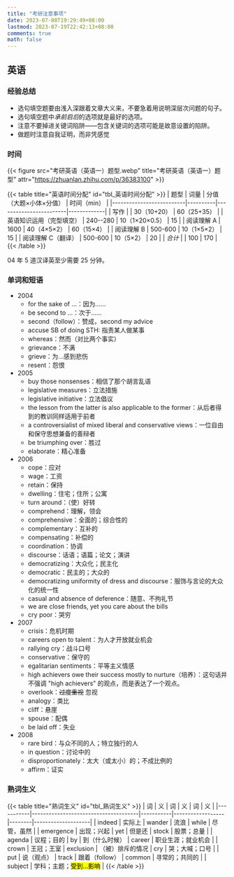 ```yaml
---
title: "考研注意事项"
date: 2023-07-08T19:29:49+08:00
lastmod: 2023-07-19T22:42:13+08:00
comments: true
math: false
---
```


## 英语

### 经验总结

- 选句填空题要由浅入深跟着文章大义来，不要急着用说明深层次问题的句子。
- 选句填空题中*承前启后*的选项就是最好的选项。
- 注意不要掉进关键词陷阱——包含关键词的选项可能是故意设置的陷阱。
- 做题时注意自我证明，而非凭感觉

### 时间

{{< figure src="考研英语（英语一）题型.webp" title="考研英语（英语一）题型" attr="https://zhuanlan.zhihu.com/p/36383100" >}}

{{< table title="英语时间分配" id="tbl_英语时间分配" >}}
| 题型                     | 词量     | 分值（大题×小体×分值） | 时间（min） |
|--------------------------|----------|------------------------|-------------|
| 写作                     |          | 30（10+20）            | 60（25+35） |
| 英语知识运用（完型填空） | 240--280 | 10（1×20×0.5）         | 15          |
| 阅读理解 A               | 1600     | 40（4×5×2）            | 60（15×4）  |
| 阅读理解 B               | 500-600  | 10（1×5×2）            | 15          |
| 阅读理解 C（翻译）       | 500-600  | 10（5×2）              | 20          |
| *合计*                   |          | 100                    | 170         |
{{< /table >}}

04 年 5 道汉译英至少需要 25 分钟。

### 单词和短语

- 2004
    - for the sake of ...：因为……
    - be second to ...：次于……
    - second（follow）：赞成，second my advice
    - accuse SB of doing STH: 指责某人做某事
    - whereas：然而（对比两个事实）
    - grievance：不满
    - grieve：为...感到悲伤
    - resent：怨恨
- 2005
    - buy those nonsenses：相信了那个胡言乱语
    - legislative measures：立法措施
    - legislative initiative：立法倡议
    - the lesson from the latter is also applicable to the former：从后者得到的教训同样适用于前者
    - a controversialist of mixed liberal and conservative views：一位自由和保守思想兼备的善辩者
    - be triumphing over：胜过
    - elaborate：精心准备
- 2006
    - cope：应对
    - wage：工资
    - retain：保持
    - dwelling：住宅；住所；公寓
    - turn around：（使）好转
    - comprehend：理解，领会
    - comprehensive：全面的；综合性的
    - complementary：互补的
    - compensating：补偿的
    - coordination：协调
    - discourse：话语；语篇；论文；演讲
    - democratizing：大众化；民主化
    - democratic：民主的；大众的
    - democratizing uniformity of dress and discourse：服饰与言论的大众化的统一性
    - casual and absence of deference：随意、不拘礼节
    - we are close friends, yet you care about the bills
    - cry poor：哭穷
- 2007
    - crisis：危机时期
    - careers open to talent：为人才开放就业机会
    - rallying cry：战斗口号
    - conservative：保守的
    - egalitarian sentiments：平等主义情感
    - high achievers owe their success mostly to nurture（培养）：这句话并不强调 "high achievers" 的观点，而是表达了一个观点。
    - overlook：~~过度重视~~ 忽视
    - analogy：类比
    - cliff：悬崖
    - spouse：配偶
    - be laid off：失业
- 2008
    - rare bird：与众不同的人；特立独行的人
    - in question：讨论中的
    - disproportionately：太大（或太小）的；不成比例的
    - affirm：证实

### 熟词生义

{{< table title="熟词生义" id="tbl_熟词生义" >}}
| 词        | 义                                   | 词        | 义               | 词     | 义                 |
|-----------|--------------------------------------|-----------|------------------|--------|--------------------|
| indeed    | 实际上                               | wander    | 流浪             | while  | 尽管，虽然         |
| emergence | 出现；兴起                           | yet       | 但是还           | stock  | 股票；总量         |
| agenda    | 议程；目的                           | by        | 到（什么时候）   | career | 职业生涯；就业机会 |
| crown     | 王冠；王室                           | exclusion | （被）排斥的情况 | cry    | 哭；大喊；口号     |
| put       | 说（观点）                           | track     | 跟着（follow）   | common | 寻常的；共同的     |
| subject   | 学科；主题；<mark>受到...影响</mark> |
{{< /table >}}
